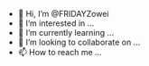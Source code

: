- 👋 Hi, I’m @FRIDAYZowei
- 👀 I’m interested in ...
- 🌱 I’m currently learning ...
- 💞️ I’m looking to collaborate on ...
- 📫 How to reach me ...

<!---
FRIDAYZowei/FRIDAYZowei is a ✨ special ✨ repository because its `README.md` (this file) appears on your GitHub profile.
You can click the Preview link to take a look at your changes.
--->
